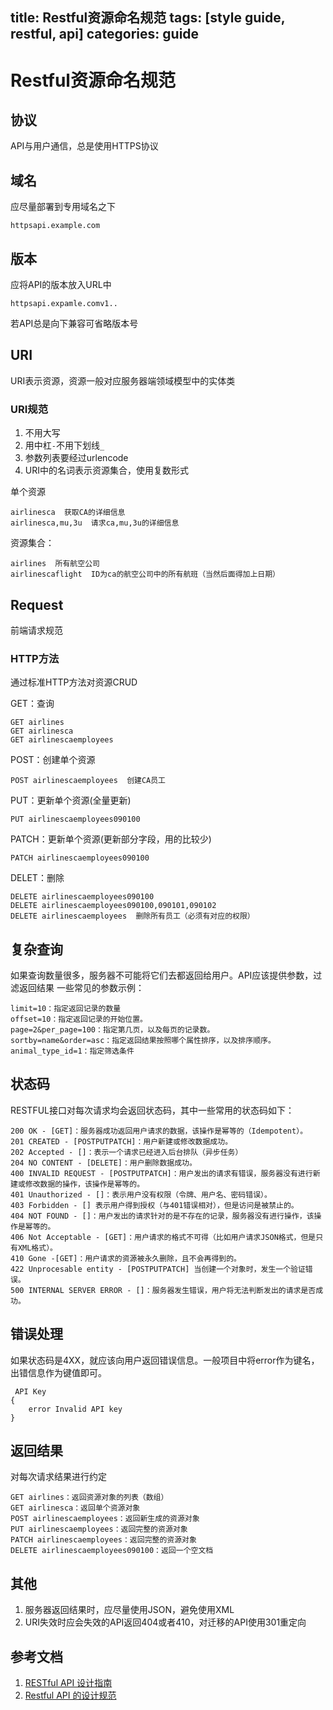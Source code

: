 title: Restful资源命名规范
tags: [style guide, restful, api]
categories: guide
---

# Restful资源命名规范

## 协议
API与用户通信，总是使用HTTPS协议

## 域名
应尽量部署到专用域名之下
```
httpsapi.example.com
```

## 版本
应将API的版本放入URL中
```
httpsapi.expamle.comv1..
```
若API总是向下兼容可省略版本号

## URI
URI表示资源，资源一般对应服务器端领域模型中的实体类

### URI规范
1. 不用大写
1. 用中杠`-`不用下划线`_`
1. 参数列表要经过urlencode
1. URI中的名词表示资源集合，使用复数形式

单个资源
```
airlinesca  获取CA的详细信息
airlinesca,mu,3u  请求ca,mu,3u的详细信息
```

资源集合：
```
airlines  所有航空公司
airlinescaflight  ID为ca的航空公司中的所有航班（当然后面得加上日期）
```

## Request
前端请求规范

### HTTP方法
通过标准HTTP方法对资源CRUD

GET：查询
```
GET airlines
GET airlinesca
GET airlinescaemployees
```

POST：创建单个资源
```
POST airlinescaemployees  创建CA员工
```

PUT：更新单个资源(全量更新)
```
PUT airlinescaemployees090100
```

PATCH：更新单个资源(更新部分字段，用的比较少)
```
PATCH airlinescaemployees090100
```

DELET：删除
```
DELETE airlinescaemployees090100
DELETE airlinescaemployees090100,090101,090102
DELETE airlinescaemployees  删除所有员工（必须有对应的权限）
```

## 复杂查询
如果查询数量很多，服务器不可能将它们去都返回给用户。API应该提供参数，过滤返回结果
一些常见的参数示例：
```
limit=10：指定返回记录的数量
offset=10：指定返回记录的开始位置。
page=2&per_page=100：指定第几页，以及每页的记录数。
sortby=name&order=asc：指定返回结果按照哪个属性排序，以及排序顺序。
animal_type_id=1：指定筛选条件
```

## 状态码
RESTFUL接口对每次请求均会返回状态码，其中一些常用的状态码如下：
```
200 OK - [GET]：服务器成功返回用户请求的数据，该操作是幂等的（Idempotent）。
201 CREATED - [POSTPUTPATCH]：用户新建或修改数据成功。
202 Accepted - []：表示一个请求已经进入后台排队（异步任务）
204 NO CONTENT - [DELETE]：用户删除数据成功。
400 INVALID REQUEST - [POSTPUTPATCH]：用户发出的请求有错误，服务器没有进行新建或修改数据的操作，该操作是幂等的。
401 Unauthorized - []：表示用户没有权限（令牌、用户名、密码错误）。
403 Forbidden - [] 表示用户得到授权（与401错误相对），但是访问是被禁止的。
404 NOT FOUND - []：用户发出的请求针对的是不存在的记录，服务器没有进行操作，该操作是幂等的。
406 Not Acceptable - [GET]：用户请求的格式不可得（比如用户请求JSON格式，但是只有XML格式）。
410 Gone -[GET]：用户请求的资源被永久删除，且不会再得到的。
422 Unprocesable entity - [POSTPUTPATCH] 当创建一个对象时，发生一个验证错误。
500 INTERNAL SERVER ERROR - []：服务器发生错误，用户将无法判断发出的请求是否成功。
```

## 错误处理
如果状态码是4XX，就应该向用户返回错误信息。一般项目中将error作为键名，出错信息作为键值即可。
```
 API Key
{
    error Invalid API key
}
```

## 返回结果
对每次请求结果进行约定
```
GET airlines：返回资源对象的列表（数组）
GET airlinesca：返回单个资源对象
POST airlinescaemployees：返回新生成的资源对象
PUT airlinescaemployees：返回完整的资源对象
PATCH airlinescaemployees：返回完整的资源对象
DELETE airlinescaemployees090100：返回一个空文档
```

## 其他
1. 服务器返回结果时，应尽量使用JSON，避免使用XML
1. URI失效时应会失效的API返回404或者410，对迁移的API使用301重定向

## 参考文档
1. [RESTful API 设计指南](httpwww.ruanyifeng.comblog201405restful_api.html)
1. [Restful API 的设计规范](httpnovoland.github.io%E8%AE%BE%E8%AE%A120150817Restful%20API%20%E7%9A%84%E8%AE%BE%E8%AE%A1%E8%A7%84%E8%8C%83.html)